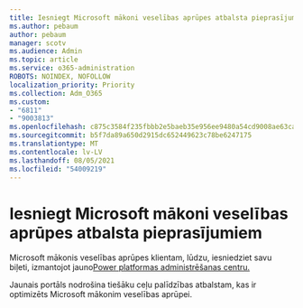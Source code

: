 ```yaml
---
title: Iesniegt Microsoft mākoni veselības aprūpes atbalsta pieprasījumiem
ms.author: pebaum
author: pebaum
manager: scotv
ms.audience: Admin
ms.topic: article
ms.service: o365-administration
ROBOTS: NOINDEX, NOFOLLOW
localization_priority: Priority
ms.collection: Adm_O365
ms.custom:
- "6811"
- "9003813"
ms.openlocfilehash: c875c3584f235fbbb2e5baeb35e956ee9480a54cd9008ae63ca648dc155de2bd
ms.sourcegitcommit: b5f7da89a650d2915dc652449623c78be6247175
ms.translationtype: MT
ms.contentlocale: lv-LV
ms.lasthandoff: 08/05/2021
ms.locfileid: "54009219"
---
```

# <a name="submit-microsoft-cloud-for-healthcare-support-requests"></a>Iesniegt Microsoft mākoni veselības aprūpes atbalsta pieprasījumiem

Microsoft mākonis veselības aprūpes klientam, lūdzu, iesniedziet savu biļeti, izmantojot jauno[Power platformas administrēšanas centru.](https://admin.powerplatform.microsoft.com/support?newTicket&product=Flow)

Jaunais portāls nodrošina tiešāku ceļu palīdzības atbalstam, kas ir optimizēts Microsoft mākonim veselības aprūpei.
